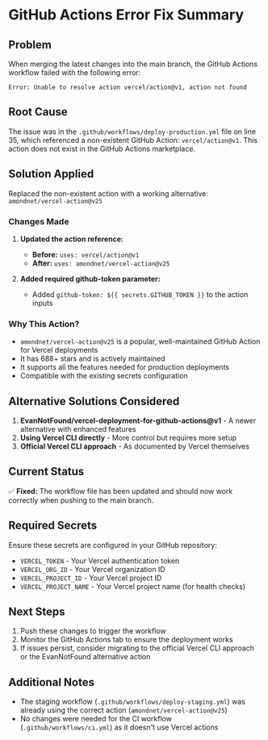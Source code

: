 # GitHub Actions Error Fix Summary

## Problem
When merging the latest changes into the main branch, the GitHub Actions workflow failed with the following error:

```
Error: Unable to resolve action vercel/action@v1, action not found
```

## Root Cause
The issue was in the `.github/workflows/deploy-production.yml` file on line 35, which referenced a non-existent GitHub Action: `vercel/action@v1`. This action does not exist in the GitHub Actions marketplace.

## Solution Applied
Replaced the non-existent action with a working alternative: `amondnet/vercel-action@v25`

### Changes Made
1. **Updated the action reference:**
   - **Before:** `uses: vercel/action@v1`
   - **After:** `uses: amondnet/vercel-action@v25`

2. **Added required github-token parameter:**
   - Added `github-token: ${{ secrets.GITHUB_TOKEN }}` to the action inputs

### Why This Action?
- `amondnet/vercel-action@v25` is a popular, well-maintained GitHub Action for Vercel deployments
- It has 688+ stars and is actively maintained
- It supports all the features needed for production deployments
- Compatible with the existing secrets configuration

## Alternative Solutions Considered
1. **EvanNotFound/vercel-deployment-for-github-actions@v1** - A newer alternative with enhanced features
2. **Using Vercel CLI directly** - More control but requires more setup
3. **Official Vercel CLI approach** - As documented by Vercel themselves

## Current Status
✅ **Fixed:** The workflow file has been updated and should now work correctly when pushing to the main branch.

## Required Secrets
Ensure these secrets are configured in your GitHub repository:
- `VERCEL_TOKEN` - Your Vercel authentication token
- `VERCEL_ORG_ID` - Your Vercel organization ID
- `VERCEL_PROJECT_ID` - Your Vercel project ID
- `VERCEL_PROJECT_NAME` - Your Vercel project name (for health checks)

## Next Steps
1. Push these changes to trigger the workflow
2. Monitor the GitHub Actions tab to ensure the deployment works
3. If issues persist, consider migrating to the official Vercel CLI approach or the EvanNotFound alternative action

## Additional Notes
- The staging workflow (`.github/workflows/deploy-staging.yml`) was already using the correct action (`amondnet/vercel-action@v25`)
- No changes were needed for the CI workflow (`.github/workflows/ci.yml`) as it doesn't use Vercel actions